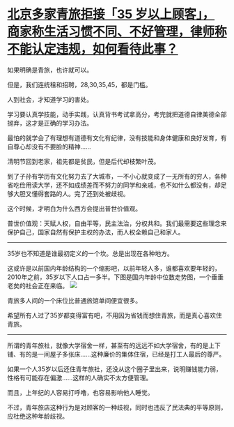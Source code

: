 # [北京多家青旅拒接「35 岁以上顾客」，商家称生活习惯不同、不好管理，律师称不能认定违规，如何看待此事？](https://github.com/jaydong2016/gitblog/issues/25)

如果明确是青旅，也许就可以。

但是，我们连统租和招聘，28,30,35,45，都是门槛。

人到社会，才知道学习的害处。

学习要认真学技能，动手实践，认真背书考试拿高分，考完就把道德自律美德全部抛弃，这才是正确的学习办法。

最怕的就学会了有理想有道德有文化有纪律，没有技能和身体健康和良好发育，有自尊心却没有不要脸的精神……

清明节回到老家，祖先都是贫民，但是后代却枝繁叶茂。

到了子孙有学历有文化努力去了大城市，一不小心就变成了一无所有的穷人，各种省吃俭用读大学，还不如成绩差而不努力的同学和亲戚，也不如什么都没有，却足够大胆又懂得套路的人。完了还到处被歧视。

这个时候，才明白为什么西方会提出普世价值观。

普世价值观：天赋人权，自由平等，民主法治，分权共和。我们最需要这些理念来保护自己，国家自然有保护主权的办法，而人权全赖自己和家人。

---

35岁也不知道是谁最初定义的一个坎。总是出现在各种地方。

这或许是以前国内年龄结构的一个缩影吧，以前年轻人多，谁都喜欢要年轻的，2010年之前，35岁以下人口占一多半。下图是国内年龄中位数走势图，一个垂垂老矣的社会正在来临。
![](https://pic1.zhimg.com/50/v2-48b88400cde374f900a229791bc13dc2_720w.jpg?source=1940ef5c)

青旅多人间的一个床位比普通旅馆单间便宜很多。

希望所有人过了35岁都变得富有吧，不用因为省钱而想住青旅，而是真心喜欢住青旅。

---

所谓的青年旅社，就像大学宿舍一样，甚至有的远远不如大学宿舍，有的是上下铺、有的是一间屋子多张床……这种廉价的集体住宿，已经是打工人最后的尊严。

如果一个人35岁以后还住青年旅社，还没从这个圈子里出来，说明赚钱能力弱，性格有可能存在偏激……这样的人确实不太方便管理。

而且，上年纪的人容易打呼噜，也容易影响他人睡觉。

不过，青年旅店这种行为是对顾客的一种歧视，同时也违反了民法典的平等原则，应杜绝这种年龄歧视。